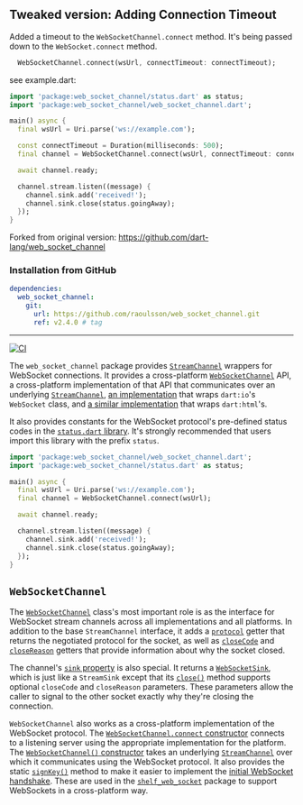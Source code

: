## Tweaked version: Adding Connection Timeout

Added a timeout to the `WebSocketChannel.connect` method. It's being passed down to the `WebSocket.connect` method.

```dart
  WebSocketChannel.connect(wsUrl, connectTimeout: connectTimeout);
```
see example.dart:

```dart
import 'package:web_socket_channel/status.dart' as status;
import 'package:web_socket_channel/web_socket_channel.dart';

main() async {
  final wsUrl = Uri.parse('ws://example.com');

  const connectTimeout = Duration(milliseconds: 500);
  final channel = WebSocketChannel.connect(wsUrl, connectTimeout: connectTimeout);

  await channel.ready;

  channel.stream.listen((message) {
    channel.sink.add('received!');
    channel.sink.close(status.goingAway);
  });
}
```

Forked from original version: https://github.com/dart-lang/web_socket_channel

### Installation from GitHub

```yaml
dependencies:
  web_socket_channel:
    git:
      url: https://github.com/raoulsson/web_socket_channel.git
      ref: v2.4.0 # tag
```
___

[![CI](https://github.com/dart-lang/web_socket_channel/actions/workflows/test-package.yml/badge.svg?branch=master)](https://github.com/dart-lang/web_socket_channel/actions/workflows/test-package.yml)

The `web_socket_channel` package provides [`StreamChannel`][stream_channel]
wrappers for WebSocket connections. It provides a cross-platform
[`WebSocketChannel`][WebSocketChannel] API, a cross-platform implementation of
that API that communicates over an underlying [`StreamChannel`][stream_channel],
[an implementation][IOWebSocketChannel] that wraps `dart:io`'s `WebSocket`
class, and [a similar implementation][HtmlWebSocketChannel] that wraps
`dart:html`'s.

[stream_channel]: https://pub.dev/packages/stream_channel
[WebSocketChannel]: https://pub.dev/documentation/web_socket_channel/latest/web_socket_channel/WebSocketChannel-class.html
[IOWebSocketChannel]: https://pub.dev/documentation/web_socket_channel/latest/web_socket_channel.io/IOWebSocketChannel-class.html
[HtmlWebSocketChannel]: https://pub.dev/documentation/web_socket_channel/latest/web_socket_channel.html/HtmlWebSocketChannel-class.html

It also provides constants for the WebSocket protocol's pre-defined status codes
in the [`status.dart` library][status]. It's strongly recommended that users
import this library with the prefix `status`.

[status]: https://pub.dev/documentation/web_socket_channel/latest/status/status-library.html

```dart
import 'package:web_socket_channel/web_socket_channel.dart';
import 'package:web_socket_channel/status.dart' as status;

main() async {
  final wsUrl = Uri.parse('ws://example.com');
  final channel = WebSocketChannel.connect(wsUrl);

  await channel.ready;

  channel.stream.listen((message) {
    channel.sink.add('received!');
    channel.sink.close(status.goingAway);
  });
}
```

## `WebSocketChannel`

The [`WebSocketChannel`][WebSocketChannel] class's most important role is as the
interface for WebSocket stream channels across all implementations and all
platforms. In addition to the base `StreamChannel` interface, it adds a
[`protocol`][protocol] getter that returns the negotiated protocol for the
socket, as well as [`closeCode`][closeCode] and [`closeReason`][closeReason]
getters that provide information about why the socket closed.

[protocol]: https://pub.dev/documentation/web_socket_channel/latest/web_socket_channel/WebSocketChannel/protocol.html
[closeCode]: https://pub.dev/documentation/web_socket_channel/latest/web_socket_channel/WebSocketChannel/closeCode.html
[closeReason]: https://pub.dev/documentation/web_socket_channel/latest/web_socket_channel/WebSocketChannel/closeReason.html

The channel's [`sink` property][sink] is also special. It returns a
[`WebSocketSink`][WebSocketSink], which is just like a `StreamSink` except that
its [`close()`][sink.close] method supports optional `closeCode` and
`closeReason` parameters. These parameters allow the caller to signal to the
other socket exactly why they're closing the connection.

[sink]: https://pub.dev/documentation/web_socket_channel/latest/web_socket_channel/WebSocketChannel/sink.html
[WebSocketSink]: https://pub.dev/documentation/web_socket_channel/latest/web_socket_channel/WebSocketSink-class.html
[sink.close]: https://pub.dev/documentation/web_socket_channel/latest/web_socket_channel/WebSocketSink/close.html

`WebSocketChannel` also works as a cross-platform implementation of the
WebSocket protocol. The [`WebSocketChannel.connect` constructor][connect]
connects to a listening server using the appropriate implementation for the
platform. The [`WebSocketChannel()` constructor][new] takes an underlying
[`StreamChannel`][stream_channel] over which it communicates using the WebSocket
protocol. It also provides the static [`signKey()`][signKey] method to make it
easier to implement the [initial WebSocket handshake][]. These are used in the
[`shelf_web_socket`][shelf_web_socket] package to support WebSockets in a
cross-platform way.

[connect]: https://pub.dev/documentation/web_socket_channel/latest/web_socket_channel/WebSocketChannel/WebSocketChannel.connect.html
[new]: https://pub.dev/documentation/web_socket_channel/latest/web_socket_channel/WebSocketChannel/WebSocketChannel.html
[signKey]: https://pub.dev/documentation/web_socket_channel/latest/web_socket_channel/WebSocketChannel/signKey.html
[initial WebSocket handshake]: https://tools.ietf.org/html/rfc6455#section-4.2.2
[shelf_web_socket]: https://pub.dev/packages/shelf_web_socket
